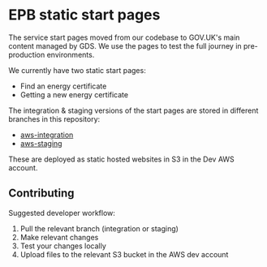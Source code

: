 # EPB static start pages

The service start pages moved from our codebase to GOV.UK's main content managed by GDS.
We use the pages to test the full journey in pre-production environments.

We currently have two static start pages:
- Find an energy certificate
- Getting a new energy certificate

The integration & staging versions of the start pages are stored in different branches in this repository:
- [aws-integration](https://github.com/communitiesuk/epb-static-start-pages/tree/aws-integration)
- [aws-staging](https://github.com/communitiesuk/epb-static-start-pages/tree/aws-staging)

These are deployed as static hosted websites in S3 in the Dev AWS account.

## Contributing

Suggested developer workflow:

1. Pull the relevant branch (integration or staging)
2. Make relevant changes
3. Test your changes locally
4. Upload files to the relevant S3 bucket in the AWS dev account 
